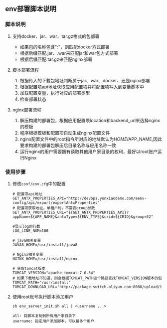 ## env部署脚本说明

### 脚本说明
1. 支持docker、jar、war、tar.gz格式的包部署
    - 如果包的名称包含":"，则匹配docker方式部署
    - 根据后缀匹配.jar、.war来匹配jar和war包方式部署
    - 根据后缀匹配.tar.gz来匹配nginx部署
  
2. 脚本部署流程
   1. 根据传入的下载包地址判断属于jar、war、docker、还是nginx部署
   2. 根据配置项api地址获取应用配置项并将配置项写入到变量脚本中 
   3. 加载配置变量，执行对应的部署类型
   4. 检查部署状态

3. nginx部署流程
   1. 解压构建的部署包，根据应用配置项location和backend_url来选择nginx的模板
   2. 程序根据模板和配置项自动生成nginx配置文件
   3. nginx配置文件中的root指令所对应的地址默认为$HOME/$APP_NAME,因此要求构建的部署包解压后目录名称与应用名称一致
   4. 运行nginx的用户需要拥有读取其他用户家目录的权利，最好以root账户运行Nginx


### 使用步骤

1. 修改```conf/env.cfg```中的配置
    ```shell
    # 配置项api地址
    GET_ANTX_PROPERTIES_API="http://devops.yunxiaodemo.com/aenv-config/api/export/exportAntxProperties"
    # 配置项获取地址，单租户时，不需要group参数
    GET_ANTX_PROPERTIES_URL="${GET_ANTX_PROPERTIES_API}?appName=${APP_NAME}&antxType=${ENV_TYPE}&crid=${CRID}&group=52"

    #显示log的行数
    LOG_LINE_NUM=100 

    # java相关变量
    JAVA8_HOME=/usr/install/java8

    # Nginx相关变量
    NGINX_HOME=/usr/install/nginx

    # 获取tomcat版本
    TOMCAT_VERSION="apache-tomcat-7.0.54"
    # 如果下载地址不知道，则会根据TOMCAT_PATH这个路径查找TOMCAT_VERSION版本的包
    TOMCAT_PATH="/usr/install"
    TOMCAT_DOWNLOAD_URL="http://package.switch.aliyun.com:8088/upload/tools/${TOMCAT_VERSION}.zip"

   ```

2. 使用root账号执行脚本添加用户
   ```shell
   sh env_server_init.sh all | <username ...>

   all: 将脚本复制到所有用户家目录下
   username: 指定用户添加脚本，可以接多个用户

   ```
